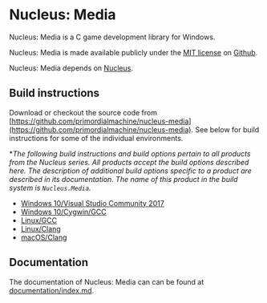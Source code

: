 # Nucleus: Media

Nucleus: Media is a C game development library for Windows.

Nucleus: Media is made available publicly under the
[MIT license](https://github.com/primordialmachine/nucleus-media/blob/master/LICENSE.md)
on
[Github](https://github.com/primordialmachine/nucleus-media).

Nucleus: Media depends on [Nucleus](https://github.com/primordialmachine/nucleus).

## Build instructions
  
Download or checkout the source code from [https://github.com/primordialmachine/nucleus-media](https://github.com/primordialmachine/nucleus-media).
See below for build instructions for some of the individual environments.

**The following build instructions and build options pertain to all products from the Nucleus series.
  All products accept the build options described here.
  The description of additional build options specific to a product are described in its documentation.
  The name of this product in the build system is `Nucleus.Media`.*


* [Windows 10/Visual Studio Community 2017](https://github.com/primordialmachine/nucleus/blob/master/documentation/building-under-windows-10-visual-studio-community-2017.md)
* [Windows 10/Cygwin/GCC](https://github.com/primordialmachine/nucleus/blob/master/documentation/building-under-windows-10-cygwin-gcc.md)
* [Linux/GCC](https://github.com/primordialmachine/nucleus/blob/master/documentation/building-under-linux-gcc.md)
* [Linux/Clang](https://github.com/primordialmachine/nucleus/blob/master/documentation/building-under-linux-clang.md)
* [macOS/Clang](https://github.com/primordialmachine/nucleus/blob/master/documentation/building-under-macos-clang.md)

## Documentation

The documentation of Nucleus: Media can can be found at
[documentation/index.md](documentation/index.md).
